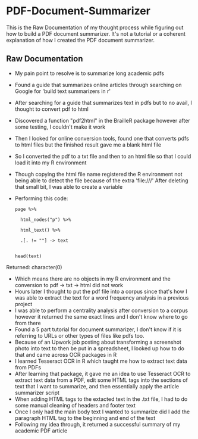 # PDF-Document-Summarizer
This is the Raw Documentation of my thought process while figuring out how to build a PDF document summarizer. It's not a tutorial or a coherent explanation of how I created the PDF document summarizer.

## Raw Documentation 
- My pain point to resolve is to summarize long academic pdfs
- Found a guide that summarizes online articles through searching on Google for 'build text summarizers in r'
- After searching for a guide that summarizes text in pdfs but to no avail, I thought to convert pdf to html
- Discovered a function "pdf2html" in the BrailleR package however after some testing, I couldn't make it work
- Then I looked for online conversion tools, found one that converts pdfs to html files but the finished result gave me a blank html file
- So I converted the pdf to a txt file and then to an html file so that I could load it into my R environment
- Though copying the html file name registered the R environment not being able to detect the file because of the extra 'file:///' After deleting that small bit, I was able to create a variable
- Performing this code:

      page %>%
  
        html_nodes("p") %>%
    
        html_text() %>%
    
        .[. != ""] -> text
        
     
      head(text)


Returned: character(0)


- Which means there are no objects in my R environment and the conversion to pdf -> txt -> html did not work
- Hours later I thought to put the pdf file into a corpus since that's how I was able to extract the text for a word frequency analysis in a previous project
- I was able to perform a centrality analysis after conversion to a corpus however it returned the same exact lines and I don't know where to go from there
- Found a 5 part tutorial for document summarizer, I don't know if it is referring to URLs or other types of files like pdfs too.
- Because of an Upwork job posting about transforming a screenshot photo into text to then be put in a spreadsheet, I looked up how to do that and came across OCR packages in R
- I learned Tesseract OCR in R which taught me how to extract text data from PDFs
- After learning that package, it gave me an idea to use Tesseract OCR to extract text data from a PDF, edit some HTML tags into the sections of text that I want to summarize, and then essentially apply the article summarizer script
- When adding HTML tags to the extacted text in the .txt file, I had to do some manual cleaning of headers and footer text
- Once I only had the main body text I wanted to summarize did I add the paragraph HTML tag to the beginning and end of the text
- Following my idea through, it returned a successful summary of my academic PDF article
